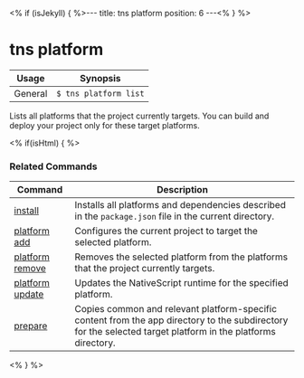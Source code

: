 <% if (isJekyll) { %>---
title: tns platform
position: 6
---<% } %>
# tns platform


Usage | Synopsis
---|---
General | `$ tns platform list`

Lists all platforms that the project currently targets. You can build and deploy your project only for these target platforms.

<% if(isHtml) { %> 
### Related Commands

Command | Description
----------|----------
[install](install.html) | Installs all platforms and dependencies described in the `package.json` file in the current directory.
[platform add](platform-add.html) | Configures the current project to target the selected platform.
[platform remove](platform-remove.html) | Removes the selected platform from the platforms that the project currently targets.
[platform update](platform-update.html) | Updates the NativeScript runtime for the specified platform.
[prepare](prepare.html) | Copies common and relevant platform-specific content from the app directory to the subdirectory for the selected target platform in the platforms directory.
<% } %>